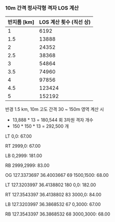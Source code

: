 ### 10m 간격 정사각형 격자 LOS 계산

| 반지름 [km] | LOS 계산 횟수 (직선 상) |
| -------- | ---------------- |
| 1        | 6192             |
| 1.5      | 13888            |
| 2        | 24352            |
| 2.5      | 38368            |
| 3        | 54864            |
| 3.5      | 74960            |
| 4        | 97856            |
| 4.5      | 123424           |
| 5        | 152192           |

반경 1.5 km, 10m 고도 간격 30 ~ 150m 영역 계산 시
- 13,888 * 13 = 180,544 회
3차원 격자 개수
- 150 * 150 * 13 = 292,500 개

LT 0,0: 67.00

RT 2999,0: 67.00

LB 0,2999: 181.00

RB 2999,2999: 83.00

  

OG 127.3373697 36.4003667 69
1500,1500: 68.00

LT 127.3203997 36.4138802 180
0,0: 182.00

RT 127.3543397 36.4138802 83
3000,0: 84.00

LB 127.3203997 36.3868532 67
0,3000: 67.00

RB 127.3543397 36.3868532 68
3000,3000: 68.00